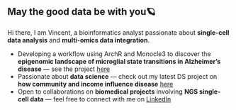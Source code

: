 ## May the good data be with you🪐

Hi there, I am Vincent, a bioinformatics analyst passionate about **single-cell data analysis** and **multi-omics data integration**.  

- Developing a workflow using ArchR and Monocle3 to discover the **epigenomic landscape of microglial state transitions in Alzheimer’s disease** — see the project [here](https://github.com/BU-BMSIP/MG_AD_scATAC)   
- Passionate about **data science** — check out my latest DS project on **how community and income influence disease** [here](https://github.com/VHE888/US-Socioeconomic-Cancer-Analysis)  
- Open to collaborations on **biomedical projects** involving **NGS single-cell data** — feel free to connect with me on [LinkedIn](https://www.linkedin.com/in/wenshou-he/)  
